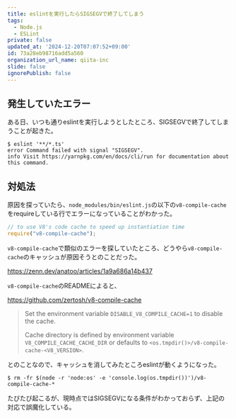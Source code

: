 ```yaml
---
title: eslintを実行したらSIGSEGVで終了してしまう
tags:
  - Node.js
  - ESLint
private: false
updated_at: '2024-12-20T07:07:52+09:00'
id: 73a28eb98716add5a560
organization_url_name: qiita-inc
slide: false
ignorePublish: false
---
```

## 発生していたエラー

ある日、いつも通りeslintを実行しようとしたところ、SIGSEGVで終了してしまうことが起きた。

```console
$ eslint '**/*.ts'
error Command failed with signal "SIGSEGV".
info Visit https://yarnpkg.com/en/docs/cli/run for documentation about this command.
```

## 対処法

原因を探っていたら、`node_modules/bin/eslint.js`の以下の`v8-compile-cache`をrequireしている行でエラーになっていることがわかった。

```js
// to use V8's code cache to speed up instantiation time
require("v8-compile-cache");
```

`v8-compile-cache`で類似のエラーを探していたところ、どうやら`v8-compile-cache`のキャッシュが原因そうとのことだった。

https://zenn.dev/anatoo/articles/1a9a686a14b437

`v8-compile-cache`のREADMEによると、

https://github.com/zertosh/v8-compile-cache

> Set the environment variable `DISABLE_V8_COMPILE_CACHE=1` to disable the cache.
>
> Cache directory is defined by environment variable `V8_COMPILE_CACHE_CACHE_DIR` or defaults to `<os.tmpdir()>/v8-compile-cache-<V8_VERSION>`.

とのことなので、キャッシュを消してみたところeslintが動くようになった。

```console
$ rm -fr $(node -r 'node:os' -e 'console.log(os.tmpdir())')/v8-compile-cache-*
```

たびたび起こるが、現時点ではSIGSEGVになる条件がわかっておらず、上記の対応で誤魔化している。
